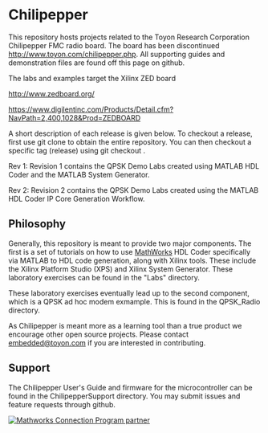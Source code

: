 Chilipepper
===========

This repository hosts projects related to the Toyon Research Corporation Chilipepper FMC radio board. The board has been discontinued
<http://www.toyon.com/chilipepper.php>. All supporting guides and demonstration files are found off this page on github.

The labs and examples target the Xilinx ZED board

http://www.zedboard.org/

https://www.digilentinc.com/Products/Detail.cfm?NavPath=2,400,1028&Prod=ZEDBOARD

A short description of each release is given below. To checkout a release, first use git clone to obtain the entire repository. You can then checkout a specific tag (release) using git checkout <tagname>.

Rev 1:
Revision 1 contains the QPSK Demo Labs created using MATLAB HDL Coder and the MATLAB System Generator.

Rev 2:
Revision 2 contains the QPSK Demo Labs created using the MATLAB HDL Coder IP Core Generation Workflow.

Philosophy
----------

Generally, this repository is meant to provide two major components. The first is a set of tutorials on how to use [MathWorks](http://www.mathworks.com) HDL Coder specifically via MATLAB to HDL code generation, along with Xilinx tools. These include the Xilinx Platform Studio (XPS) and Xilinx System Generator. These laboratory exercises can be found in the "Labs" directory.

These laboratory exercises eventually lead up to the second component, which is a QPSK ad hoc modem exmample. This is found in the QPSK_Radio directory.

As Chilipepper is meant more as a learning tool than a true product we encourage other open source projects. Please contact <embedded@toyon.com> if you are interested in contributing.

Support
-------

The Chilipepper User's Guide and firmware for the microcontroller can be found in the ChilipepperSupport directory. You may submit issues and feature requests through github. 

[![Mathworks Connection Program partner](mcp.jpg)](http://www.mathworks.com)
